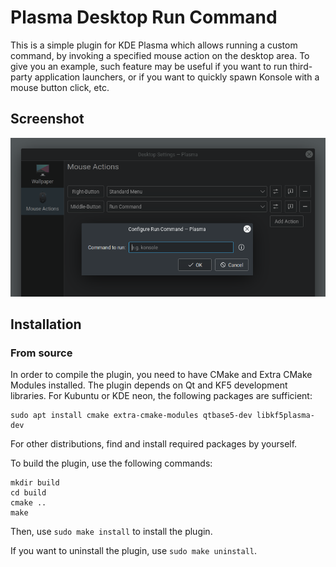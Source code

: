 # Plasma Desktop Run Command

This is a simple plugin for KDE Plasma which allows running a custom command, by invoking a specified mouse action on the desktop area. To give you an example, such feature may be useful if you want to run third-party application launchers, or if you want to quickly spawn Konsole with a mouse button click, etc.

## Screenshot

![](screenshot.png)

## Installation

### From source

In order to compile the plugin, you need to have CMake and Extra CMake Modules installed. The plugin depends on Qt and KF5 development libraries. For Kubuntu or KDE neon, the following packages are sufficient:

```
sudo apt install cmake extra-cmake-modules qtbase5-dev libkf5plasma-dev
```

For other distributions, find and install required packages by yourself.

To build the plugin, use the following commands:

```
mkdir build
cd build
cmake ..
make
```

Then, use `sudo make install` to install the plugin.

If you want to uninstall the plugin, use `sudo make uninstall`.

